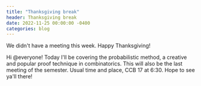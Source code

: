 ```yaml
---
title: "Thanksgiving break"
header: Thanksgiving break
date: 2022-11-25 00:00:00 -0400
categories: blog
---
```


We didn't have a meeting this week. Happy Thanksgiving!

Hi @everyone! Today I'll be covering the probabilistic method, a creative and popular proof technique in combinatorics. This will also be the last meeting of the semester. Usual time and place, CCB 17 at 6:30. Hope to see ya'll there!

